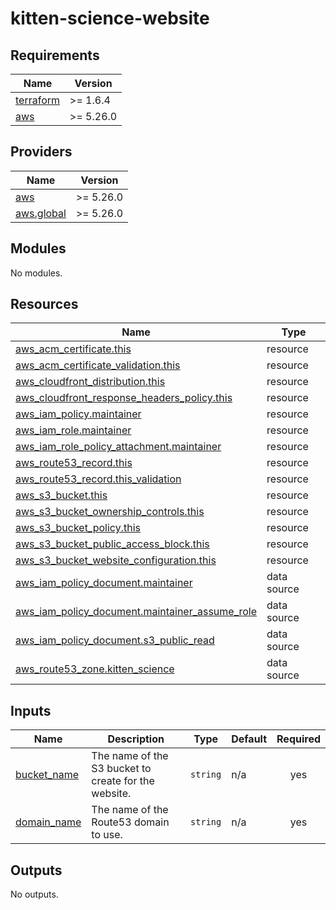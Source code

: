 # kitten-science-website

<!-- BEGINNING OF PRE-COMMIT-TERRAFORM DOCS HOOK -->
## Requirements

| Name | Version |
|------|---------|
| <a name="requirement_terraform"></a> [terraform](#requirement\_terraform) | >= 1.6.4 |
| <a name="requirement_aws"></a> [aws](#requirement\_aws) | >= 5.26.0 |

## Providers

| Name | Version |
|------|---------|
| <a name="provider_aws"></a> [aws](#provider\_aws) | >= 5.26.0 |
| <a name="provider_aws.global"></a> [aws.global](#provider\_aws.global) | >= 5.26.0 |

## Modules

No modules.

## Resources

| Name | Type |
|------|------|
| [aws_acm_certificate.this](https://registry.terraform.io/providers/hashicorp/aws/latest/docs/resources/acm_certificate) | resource |
| [aws_acm_certificate_validation.this](https://registry.terraform.io/providers/hashicorp/aws/latest/docs/resources/acm_certificate_validation) | resource |
| [aws_cloudfront_distribution.this](https://registry.terraform.io/providers/hashicorp/aws/latest/docs/resources/cloudfront_distribution) | resource |
| [aws_cloudfront_response_headers_policy.this](https://registry.terraform.io/providers/hashicorp/aws/latest/docs/resources/cloudfront_response_headers_policy) | resource |
| [aws_iam_policy.maintainer](https://registry.terraform.io/providers/hashicorp/aws/latest/docs/resources/iam_policy) | resource |
| [aws_iam_role.maintainer](https://registry.terraform.io/providers/hashicorp/aws/latest/docs/resources/iam_role) | resource |
| [aws_iam_role_policy_attachment.maintainer](https://registry.terraform.io/providers/hashicorp/aws/latest/docs/resources/iam_role_policy_attachment) | resource |
| [aws_route53_record.this](https://registry.terraform.io/providers/hashicorp/aws/latest/docs/resources/route53_record) | resource |
| [aws_route53_record.this_validation](https://registry.terraform.io/providers/hashicorp/aws/latest/docs/resources/route53_record) | resource |
| [aws_s3_bucket.this](https://registry.terraform.io/providers/hashicorp/aws/latest/docs/resources/s3_bucket) | resource |
| [aws_s3_bucket_ownership_controls.this](https://registry.terraform.io/providers/hashicorp/aws/latest/docs/resources/s3_bucket_ownership_controls) | resource |
| [aws_s3_bucket_policy.this](https://registry.terraform.io/providers/hashicorp/aws/latest/docs/resources/s3_bucket_policy) | resource |
| [aws_s3_bucket_public_access_block.this](https://registry.terraform.io/providers/hashicorp/aws/latest/docs/resources/s3_bucket_public_access_block) | resource |
| [aws_s3_bucket_website_configuration.this](https://registry.terraform.io/providers/hashicorp/aws/latest/docs/resources/s3_bucket_website_configuration) | resource |
| [aws_iam_policy_document.maintainer](https://registry.terraform.io/providers/hashicorp/aws/latest/docs/data-sources/iam_policy_document) | data source |
| [aws_iam_policy_document.maintainer_assume_role](https://registry.terraform.io/providers/hashicorp/aws/latest/docs/data-sources/iam_policy_document) | data source |
| [aws_iam_policy_document.s3_public_read](https://registry.terraform.io/providers/hashicorp/aws/latest/docs/data-sources/iam_policy_document) | data source |
| [aws_route53_zone.kitten_science](https://registry.terraform.io/providers/hashicorp/aws/latest/docs/data-sources/route53_zone) | data source |

## Inputs

| Name | Description | Type | Default | Required |
|------|-------------|------|---------|:--------:|
| <a name="input_bucket_name"></a> [bucket\_name](#input\_bucket\_name) | The name of the S3 bucket to create for the website. | `string` | n/a | yes |
| <a name="input_domain_name"></a> [domain\_name](#input\_domain\_name) | The name of the Route53 domain to use. | `string` | n/a | yes |

## Outputs

No outputs.
<!-- END OF PRE-COMMIT-TERRAFORM DOCS HOOK -->
